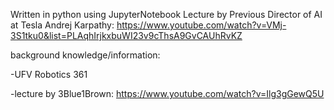 Written in python using JupyterNotebook
Lecture by Previous Director of AI at Tesla Andrej Karpathy:
https://www.youtube.com/watch?v=VMj-3S1tku0&list=PLAqhIrjkxbuWI23v9cThsA9GvCAUhRvKZ

background knowledge/information:

-UFV Robotics 361

-lecture by 3Blue1Brown:
https://www.youtube.com/watch?v=Ilg3gGewQ5U
